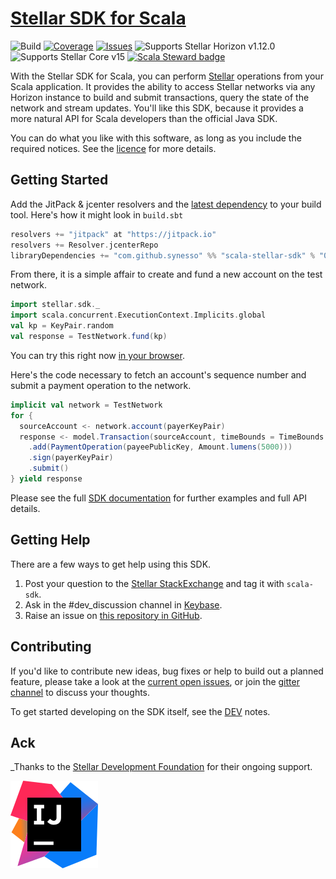 # [Stellar SDK for Scala](https://synesso.github.io/scala-stellar-sdk/)

![Build](https://github.com/Synesso/scala-stellar-sdk/workflows/Build/badge.svg?branch=master)
[![Coverage](https://img.shields.io/codecov/c/gh/Synesso/scala-stellar-sdk.svg)](https://codecov.io/gh/Synesso/scala-stellar-sdk)
[![Issues](https://img.shields.io/github/issues/Synesso/scala-stellar-sdk.svg)](https://github.com/Synesso/scala-stellar-sdk/issues)
![Supports Stellar Horizon v1.12.0](https://img.shields.io/badge/Horizon-v1.12.0-blue.svg)
![Supports Stellar Core v15](https://img.shields.io/badge/Core-v15-blue.svg)
[![Scala Steward badge](https://img.shields.io/badge/Scala_Steward-helping-brightgreen.svg?style=flat&logo=data:image/png;base64,iVBORw0KGgoAAAANSUhEUgAAAA4AAAAQCAMAAAARSr4IAAAAVFBMVEUAAACHjojlOy5NWlrKzcYRKjGFjIbp293YycuLa3pYY2LSqql4f3pCUFTgSjNodYRmcXUsPD/NTTbjRS+2jomhgnzNc223cGvZS0HaSD0XLjbaSjElhIr+AAAAAXRSTlMAQObYZgAAAHlJREFUCNdNyosOwyAIhWHAQS1Vt7a77/3fcxxdmv0xwmckutAR1nkm4ggbyEcg/wWmlGLDAA3oL50xi6fk5ffZ3E2E3QfZDCcCN2YtbEWZt+Drc6u6rlqv7Uk0LdKqqr5rk2UCRXOk0vmQKGfc94nOJyQjouF9H/wCc9gECEYfONoAAAAASUVORK5CYII=)](https://scala-steward.org)

With the Stellar SDK for Scala, you can perform [Stellar](https://stellar.org/) operations from your Scala application. It provides the ability to access Stellar networks via any Horizon instance to build and submit transactions, query the state of the network and stream updates. You'll like this SDK, because it provides a more natural API for Scala developers than the official Java SDK.

You can do what you like with this software, as long as you include the required notices. See the [licence](https://github.com/Synesso/scala-stellar-sdk/blob/master/LICENSE) for more details.

## Getting Started

Add the JitPack & jcenter resolvers and the [latest dependency](https://jitpack.io/#Synesso/scala-stellar-sdk) to your build tool. Here's how it might look in `build.sbt`

```scala
resolvers += "jitpack" at "https://jitpack.io"
resolvers += Resolver.jcenterRepo
libraryDependencies += "com.github.synesso" %% "scala-stellar-sdk" % "0.17.0"
```

From there, it is a simple affair to create and fund a new account on the test network.

```scala
import stellar.sdk._
import scala.concurrent.ExecutionContext.Implicits.global
val kp = KeyPair.random
val response = TestNetwork.fund(kp)
```
You can try this right now [in your browser](https://scastie.scala-lang.org/ekyYbw9lS3GSnIkrbN2ozw).

Here's the code necessary to fetch an account's sequence number and submit a payment operation to the network.

```scala
implicit val network = TestNetwork
for {
  sourceAccount <- network.account(payerKeyPair)
  response <- model.Transaction(sourceAccount, timeBounds = TimeBounds.Unbounded, maxFee = lumens(100))
    .add(PaymentOperation(payeePublicKey, Amount.lumens(5000)))
    .sign(payerKeyPair)
    .submit()
} yield response
```

Please see the full [SDK documentation](https://synesso.github.io/scala-stellar-sdk) for further examples and full API details.


## Getting Help

There are a few ways to get help using this SDK.

1. Post your question to the [Stellar StackExchange](https://stellar.stackexchange.com/) and tag it with `scala-sdk`.
2. Ask in the #dev_discussion channel in [Keybase](https://keybase.io/team/stellar.public).
3. Raise an issue on [this repository in GitHub](https://github.com/Synesso/scala-stellar-sdk/issues).


## Contributing

If you'd like to contribute new ideas, bug fixes or help to build out a planned feature, please take a look at the [current open issues](https://github.com/Synesso/scala-stellar-sdk/issues), or join the [gitter channel](https://gitter.im/scala-stellar-sdk/community) to discuss your thoughts.

To get started developing on the SDK itself, see the [DEV](https://github.com/Synesso/scala-stellar-sdk/blob/master/DEV.md) notes.

## Ack

_Thanks to the [Stellar Development Foundation](https://www.stellar.org/about/) for their ongoing support.

[![JetBrains](https://github.com/JetBrains/logos/blob/master/web/intellij-idea/intellij-idea.svg?sanitize=true)](https://www.jetbrains.com/?from=ScalaStellarSDK)
